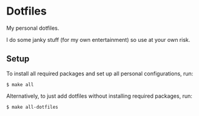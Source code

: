 # Dotfiles

My personal dotfiles.

I do some janky stuff (for my own entertainment) so use at your own risk.

## Setup

To install all required packages and set up all personal configurations, run:
```
$ make all
```

Alternatively, to just add dotfiles without installing required packages, run:
```
$ make all-dotfiles
```
